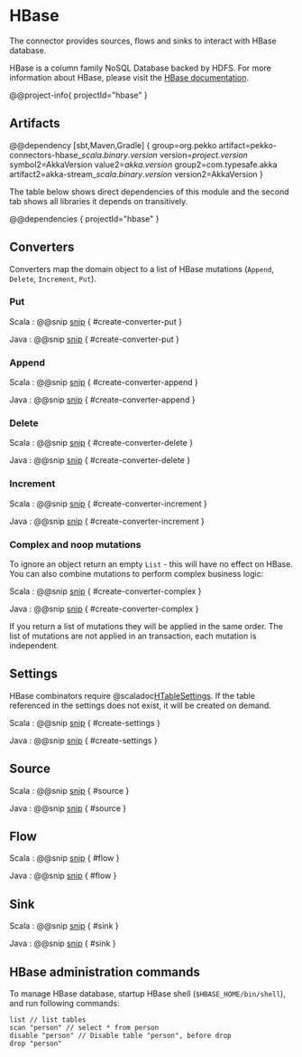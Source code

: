 # HBase

The connector provides sources, flows and sinks to interact with HBase database.

HBase is a column family NoSQL Database backed by HDFS.
For more information about HBase, please visit the [HBase documentation](https://hbase.apache.org).

@@project-info{ projectId="hbase" }

## Artifacts

@@dependency [sbt,Maven,Gradle] {
  group=org.pekko
  artifact=pekko-connectors-hbase_$scala.binary.version$
  version=$project.version$
  symbol2=AkkaVersion
  value2=$akka.version$
  group2=com.typesafe.akka
  artifact2=akka-stream_$scala.binary.version$
  version2=AkkaVersion
}

The table below shows direct dependencies of this module and the second tab shows all libraries it depends on transitively.

@@dependencies { projectId="hbase" }


## Converters

Converters map the domain object to a list of HBase mutations (`Append`, `Delete`, `Increment`, `Put`).

### Put

Scala
:   @@snip [snip](/hbase/src/test/scala/docs/scaladsl/HBaseStageSpec.scala) { #create-converter-put }

Java
:   @@snip [snip](/hbase/src/test/java/docs/javadsl/HBaseStageTest.java) { #create-converter-put }

### Append

Scala
:   @@snip [snip](/hbase/src/test/scala/docs/scaladsl/HBaseStageSpec.scala) { #create-converter-append }

Java
:   @@snip [snip](/hbase/src/test/java/docs/javadsl/HBaseStageTest.java) { #create-converter-append }

### Delete

Scala
:   @@snip [snip](/hbase/src/test/scala/docs/scaladsl/HBaseStageSpec.scala) { #create-converter-delete }

Java
:   @@snip [snip](/hbase/src/test/java/docs/javadsl/HBaseStageTest.java) { #create-converter-delete }

### Increment

Scala
:   @@snip [snip](/hbase/src/test/scala/docs/scaladsl/HBaseStageSpec.scala) { #create-converter-increment }

Java
:   @@snip [snip](/hbase/src/test/java/docs/javadsl/HBaseStageTest.java) { #create-converter-increment }

### Complex and noop mutations

To ignore an object return an empty `List` - this will have no effect on HBase.
You can also combine mutations to perform complex business logic:

Scala
:   @@snip [snip](/hbase/src/test/scala/docs/scaladsl/HBaseStageSpec.scala) { #create-converter-complex }

Java
:   @@snip [snip](/hbase/src/test/java/docs/javadsl/HBaseStageTest.java) { #create-converter-complex }

If you return a list of mutations they will be applied in the same order.
The list of mutations are not applied in an transaction, each mutation is independent.

## Settings

HBase combinators require @scaladoc[HTableSettings](akka.stream.alpakka.hbase.HTableSettings).
If the table referenced in the settings does not exist, it will be created on demand.

Scala
:   @@snip [snip](/hbase/src/test/scala/docs/scaladsl/HBaseStageSpec.scala) { #create-settings }

Java
:   @@snip [snip](/hbase/src/test/java/docs/javadsl/HBaseStageTest.java) { #create-settings }

## Source

Scala
: @@snip [snip](/hbase/src/test/scala/docs/scaladsl/HBaseStageSpec.scala) { #source }

Java
: @@snip [snip](/hbase/src/test/java/docs/javadsl/HBaseStageTest.java) { #source }

## Flow

Scala
: @@snip [snip](/hbase/src/test/scala/docs/scaladsl/HBaseStageSpec.scala) { #flow }

Java
: @@snip [snip](/hbase/src/test/java/docs/javadsl/HBaseStageTest.java) { #flow }


## Sink

Scala
: @@snip [snip](/hbase/src/test/scala/docs/scaladsl/HBaseStageSpec.scala) { #sink }

Java
: @@snip [snip](/hbase/src/test/java/docs/javadsl/HBaseStageTest.java) { #sink }

## HBase administration commands

To manage HBase database, startup HBase shell (`$HBASE_HOME/bin/shell`), and run following commands:

```
list // list tables
scan "person" // select * from person
disable "person" // Disable table "person", before drop
drop "person"
```

